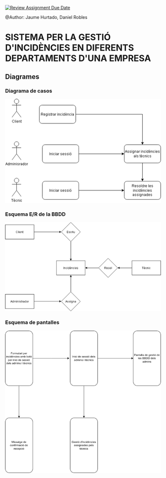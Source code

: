 [![Review Assignment Due Date](https://classroom.github.com/assets/deadline-readme-button-22041afd0340ce965d47ae6ef1cefeee28c7c493a6346c4f15d667ab976d596c.svg)](https://classroom.github.com/a/Oi3CGk0x)

@Author: Jaume Hurtado, Daniel Robles

# SISTEMA PER LA GESTIÓ D'INCIDÈNCIES EN DIFERENTS DEPARTAMENTS D'UNA EMPRESA

## Diagrames
### Diagrama de casos
![Diagramacasos.png](diagrames/Diagramacasos.png)

### Esquema E/R de la BBDD
![esquemaER.png](diagrames/esquemaER.png)

### Esquema de pantalles
![esquemapantalles.png](diagrames/esquemapantalles.png)